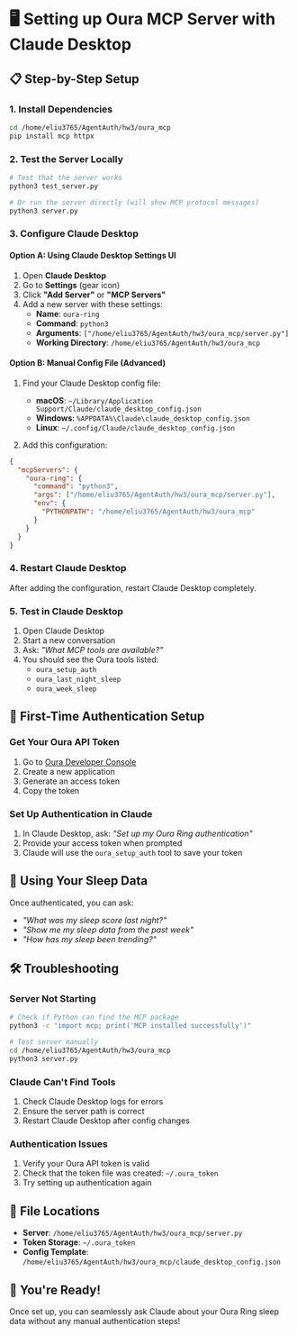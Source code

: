 # 🖥️ Setting up Oura MCP Server with Claude Desktop

## 📋 **Step-by-Step Setup**

### **1. Install Dependencies**
```bash
cd /home/eliu3765/AgentAuth/hw3/oura_mcp
pip install mcp httpx
```

### **2. Test the Server Locally**
```bash
# Test that the server works
python3 test_server.py

# Or run the server directly (will show MCP protocol messages)
python3 server.py
```

### **3. Configure Claude Desktop**

#### **Option A: Using Claude Desktop Settings UI**
1. Open **Claude Desktop**
2. Go to **Settings** (gear icon)
3. Click **"Add Server"** or **"MCP Servers"**
4. Add a new server with these settings:
   - **Name**: `oura-ring`
   - **Command**: `python3`
   - **Arguments**: `["/home/eliu3765/AgentAuth/hw3/oura_mcp/server.py"]`
   - **Working Directory**: `/home/eliu3765/AgentAuth/hw3/oura_mcp`

#### **Option B: Manual Config File (Advanced)**
1. Find your Claude Desktop config file:
   - **macOS**: `~/Library/Application Support/Claude/claude_desktop_config.json`
   - **Windows**: `%APPDATA%\Claude\claude_desktop_config.json`
   - **Linux**: `~/.config/Claude/claude_desktop_config.json`

2. Add this configuration:
```json
{
  "mcpServers": {
    "oura-ring": {
      "command": "python3",
      "args": ["/home/eliu3765/AgentAuth/hw3/oura_mcp/server.py"],
      "env": {
        "PYTHONPATH": "/home/eliu3765/AgentAuth/hw3/oura_mcp"
      }
    }
  }
}
```

### **4. Restart Claude Desktop**
After adding the configuration, restart Claude Desktop completely.

### **5. Test in Claude Desktop**
1. Open Claude Desktop
2. Start a new conversation
3. Ask: *"What MCP tools are available?"*
4. You should see the Oura tools listed:
   - `oura_setup_auth`
   - `oura_last_night_sleep`
   - `oura_week_sleep`

## 🔐 **First-Time Authentication Setup**

### **Get Your Oura API Token**
1. Go to [Oura Developer Console](https://cloud.ouraring.com/oauth/applications)
2. Create a new application
3. Generate an access token
4. Copy the token

### **Set Up Authentication in Claude**
1. In Claude Desktop, ask: *"Set up my Oura Ring authentication"*
2. Provide your access token when prompted
3. Claude will use the `oura_setup_auth` tool to save your token

## 🎯 **Using Your Sleep Data**

Once authenticated, you can ask:
- *"What was my sleep score last night?"*
- *"Show me my sleep data from the past week"*
- *"How has my sleep been trending?"*

## 🛠️ **Troubleshooting**

### **Server Not Starting**
```bash
# Check if Python can find the MCP package
python3 -c "import mcp; print('MCP installed successfully')"

# Test server manually
cd /home/eliu3765/AgentAuth/hw3/oura_mcp
python3 server.py
```

### **Claude Can't Find Tools**
1. Check Claude Desktop logs for errors
2. Ensure the server path is correct
3. Restart Claude Desktop after config changes

### **Authentication Issues**
1. Verify your Oura API token is valid
2. Check that the token file was created: `~/.oura_token`
3. Try setting up authentication again

## 📁 **File Locations**
- **Server**: `/home/eliu3765/AgentAuth/hw3/oura_mcp/server.py`
- **Token Storage**: `~/.oura_token`
- **Config Template**: `/home/eliu3765/AgentAuth/hw3/oura_mcp/claude_desktop_config.json`

## 🎉 **You're Ready!**
Once set up, you can seamlessly ask Claude about your Oura Ring sleep data without any manual authentication steps!
